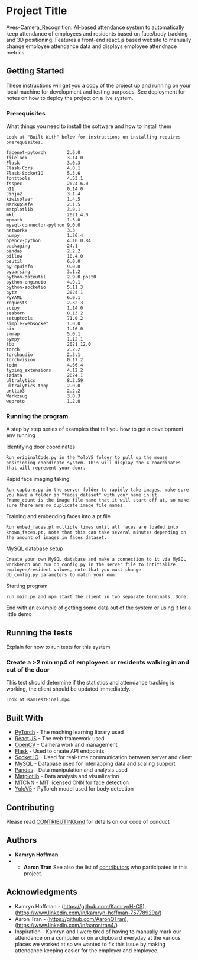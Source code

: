 # Project Title

Aves-Camera_Recognition: AI-based attendance system to automatically keep attendance of employees and residents based on face/body tracking and 3D positioning. Features a front-end react.js based website to manually change employee attendance data and displays employee 
attendnace metrics. 

## Getting Started

These instructions will get you a copy of the project up and running on your local machine for development and testing purposes. See deployment for notes on how to deploy the project on a live system.

### Prerequisites

What things you need to install the software and how to install them

```
Look at "Built With" below for instructions on installing requires prerequisites.

facenet-pytorch        2.6.0
filelock               3.14.0
Flask                  3.0.3
Flask-Cors             4.0.1
Flask-SocketIO         5.3.6
fonttools              4.53.1
fsspec                 2024.6.0
h11                    0.14.0
Jinja2                 3.1.4
kiwisolver             1.4.5
MarkupSafe             2.1.5
matplotlib             3.9.1
mkl                    2021.4.0
mpmath                 1.3.0
mysql-connector-python 9.0.0
networkx               3.3
numpy                  1.26.4
opencv-python          4.10.0.84
packaging              24.1
pandas                 2.2.2
pillow                 10.4.0
psutil                 6.0.0
py-cpuinfo             9.0.0
pyparsing              3.1.2
python-dateutil        2.9.0.post0
python-engineio        4.9.1
python-socketio        5.11.3
pytz                   2024.1
PyYAML                 6.0.1
requests               2.32.3
scipy                  1.14.0
seaborn                0.13.2
setuptools             71.0.2
simple-websocket       1.0.0
six                    1.16.0
smmap                  5.0.1
sympy                  1.12.1
tbb                    2021.12.0
torch                  2.2.2
torchaudio             2.3.1
torchvision            0.17.2
tqdm                   4.66.4
typing_extensions      4.12.2
tzdata                 2024.1
ultralytics            8.2.59
ultralytics-thop       2.0.0
urllib3                2.2.2
Werkzeug               3.0.3
wsproto                1.2.0
```

### Running the program

A step by step series of examples that tell you how to get a development env running

Identifying door coordinates

```
Run originalCode.py in the YoloV5 folder to pull up the mouse positioning coordinate system. This will display the 4 coordinates that will represent your door.
```

Rapid face imaging taking

```
Run capture.py in the server folder to rapidly take images, make sure you have a folder in "faces_dataset" with your name in it.
Frame_count is the image file name that it will start off at, so make sure there are no duplicate image file names. 
```

Training and embedding faces into a pt file

```
Run embed_faces.pt multiple times until all faces are loaded into known_faces.pt, note that this can take several minutes depending on the amount of images in faces_dataset.
```

MySQL database setup

```
Create your own MySQL database and make a connection to it via MySQL workbench and run db_config.py in the server file to intitialize employee/resident values, note that you must change
db_config.py parameters to match your own.
```

Starting program

```
run main.py and npm start the client in two separate terminals. Done.
```

End with an example of getting some data out of the system or using it for a little demo

## Running the tests

Explain for how to run tests for this system

### Create a >2 min mp4 of employees or residents walking in and out of the door

This test should determine if the statistics and attendance tracking is working, the client should be updated immediately.

```
Look at KamTestFinal.mp4
```

## Built With

* [PyTorch](https://pytorch.org/docs/stable/index.html) - The maching learning library used
* [React.JS](https://react.dev/) - The web framework used
* [OpenCV](https://opencv.org/releases/) - Camera work and management 
* [Flask](https://flask.palletsprojects.com/en/3.0.x/) - Used to create API endpoints
* [Socket.IO](https://socket.io/) - Used for real-time communication between server and client
* [MySQL](https://dev.mysql.com/doc/) - Database used for interlapping data and scaling support
* [Pandas](https://pandas.pydata.org/) - Data manipulation and analysis used
* [Matplotlib](https://matplotlib.org/) - Data analysis and visualization
* [MTCNN](https://github.com/ipazc/mtcnn) - MIT licensed CNN for face detection
* [YoloV5](https://pytorch.org/hub/ultralytics_yolov5/) - PyTorch model used for body detection
  
## Contributing

Please read [CONTRIBUTING.md](https://github.com/AaronQTran/Aves-Camera-Recognition/blob/main/CONTRIBUTING.md) for details on our code of conduct

## Authors

* **Kamryn Hoffman** 
* * **Aaron Tran** 
See also the list of [contributors](https://github.com/your/project/contributors) who participated in this project.

## Acknowledgments

* Kamryn Hoffman - (https://github.com/KamrynH-CS), (https://www.linkedin.com/in/kamryn-hoffman-75778929a/)
* Aaron Tran - (https://github.com/AaronQTran), (https://www.linkedin.com/in/aarontran4/)
* Inspiration - Kamryn and I were tired of having to manually mark our attendance on a computer or on a clipboard everyday at the various places we worked at so we wanted to fix this issue by making attendance keeping easier for the employer and employee. 
